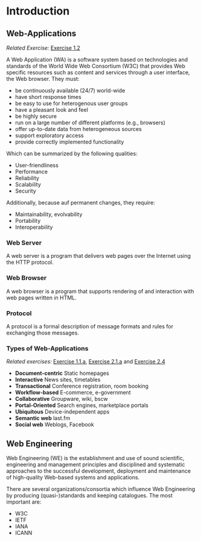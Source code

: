 # Introduction

## Web-Applications
*Related Exercise:* [Exercise 1.2](https://svn.uni-koblenz.de/ist/webeng-wise1516/trunk/Exercise/Exercise1-06Nov2015/)

A Web Application (WA) is a software system based on technologies and standards of the World Wide Web Consortium (W3C) that provides Web specific resources such as content and services through a user interface, the Web browser. They must:

* be continuously available (24/7) world-wide
* have short response times
* be easy to use for heterogenous user groups
* have a pleasant look and feel
* be highly secure
* run on a large number of different platforms (e.g., browsers)
* offer up-to-date data from heterogeneous sources
* support exploratory access
* provide correctly implemented functionality

Which can be summarized by the following qualities:

* User-friendliness
* Performance
* Reliability
* Scalability
* Security

Additionally, because auf permanent changes, they require:

* Maintainability, evolvability
* Portability
* Interoperability

### Web Server
A web server is a program that delivers web pages over the Internet using the HTTP protocol.

### Web Browser
A web browser is a program that supports rendering of and interaction with web pages written in HTML.

### Protocol
A protocol is a formal description of message formats and rules for exchanging those messages.

### Types of Web-Applications
*Related exercises:* [Exercise 1.1.a](https://svn.uni-koblenz.de/ist/webeng-wise1516/trunk/Exercise/Exercise1-06Nov2015/), [Exercise 2.1.a](https://svn.uni-koblenz.de/ist/webeng-wise1516/trunk/Exercise/Exercise2-Deadline17Nov2015/Exercise2.pdf) and [Exercise 2.4](https://svn.uni-koblenz.de/ist/webeng-wise1516/trunk/Exercise/Exercise2-Deadline17Nov2015/Exercise2.pdf)

* **Document-centric** Static homepages
* **Interactive** News sites, timetables
* **Transactional** Conference registration, room booking
* **Workflow-based** E-commerce, e-government
* **Collaborative** Groupware, wiki, bscw
* **Portal-Oriented** Search engines, marketplace portals
* **Ubiquitous** Device-independent apps
* **Semantic web** last.fm
* **Social web** Weblogs, Facebook

## Web Engineering
Web Engineering (WE) is the establishment and use of sound scientific, engineering and management principles and disciplined and systematic approaches to the successful development, deployment and maintenance of high-quality Web-based systems and applications.

There are several organizations/consortia which influence Web Engineering by producing (quasi-)standards and keeping catalogues. The most important are:

* W3C
* IETF
* IANA
* ICANN
